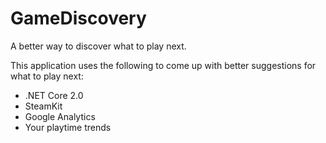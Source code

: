 # GameDiscovery
A better way to discover what to play next.

This application uses the following to come up with better suggestions for what to play next:
* .NET Core 2.0
* SteamKit
* Google Analytics
* Your playtime trends
